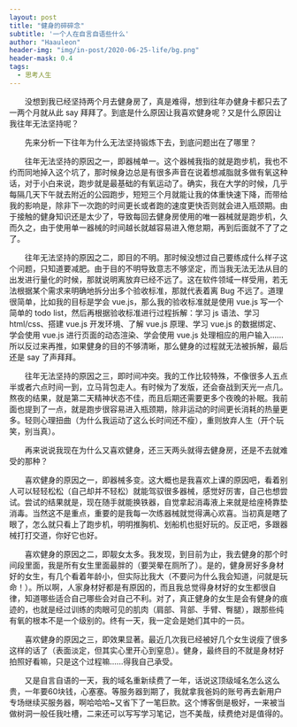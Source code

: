```yaml
---
layout: post
title: "健身的碎碎念"
subtitle: '一个人在自言自语些什么'
author: "Haauleon"
header-img: "img/in-post/2020-06-25-life/bg.png"
header-mask: 0.4
tags:
  - 思考人生
---
```

     
&emsp;&emsp;没想到我已经坚持两个月去健身房了，真是难得，想到往年办健身卡都只去了一两个月就从此 say 拜拜了。到底是什么原因让我喜欢健身呢？又是什么原因让我往年无法坚持呢？           

&emsp;&emsp;先来分析一下往年为什么无法坚持锻炼下去，到底问题出在了哪里？       

&emsp;&emsp;往年无法坚持的原因之一，即器械单一。这个器械我指的就是跑步机，我也不约而同地掉入这个坑了，那时候身边总是有很多声音在说着想减脂就多做有氧这种话，对于小白来说，跑步就是最基础的有氧运动了。确实，我在大学的时候，几乎每隔几天下午就去附近的公园跑步，短短三个月就能让我的体重快速下降，而带给我的影响是，除非下一次跑的时间更长或者跑的速度更快否则就会进入瓶颈期。由于接触的健身知识还是太少了，导致每回去健身房使用的唯一器械就是跑步机，久而久之，由于使用单一器械的时间越长就越容易进入倦怠期，再到后面就不了了之了。           

&emsp;&emsp;往年无法坚持的原因之二，即目的不明。那时候没想过自己要练成什么样子这个问题，只知道要减肥。由于目的不明导致意志不够坚定，而当我无法无法从目的出发进行量化的时候，那就说明离放弃已经不远了。这在软件领域一样受用，若无法根据某个需求来明确地拆分出多个验收标准，那就代表着离 Bug 不远了。道理很简单，比如我的目标是学会 vue.js，那么我的验收标准就是使用 vue.js 写一个简单的 todo list，然后再根据验收标准进行过程拆解：学习 js 语法、学习 html/css、搭建 vue.js 开发环境、了解 vue.js 原理、学习 vue.js 的数据绑定、学会使用 vue.js 进行页面的动态渲染、学会使用 vue.js 处理相应的用户输入......所以反过来再推，如果健身的目的不够清晰，那么健身的过程就无法被拆解，最后还是 say 了声拜拜。              

&emsp;&emsp;往年无法坚持的原因之三，即时间冲突。我的工作比较特殊，不像很多人五点半或者六点时间一到，立马背包走人。有时候为了发版，还会奋战到天光一点几。熬夜的结果，就是第二天精神状态不佳，而且后期还需要更多个夜晚的补眠。我前面也提到了一点，就是跑步很容易进入瓶颈期，除非运动的时间更长消耗的热量更多。轻则心理扭曲（为什么我运动了这么长时间还不瘦），重则放弃人生（开个玩笑，别当真）。       

&emsp;&emsp;再来说说我现在为什么又喜欢健身，还三天两头就得去健身房，还是不去就难受的那种？       

&emsp;&emsp;喜欢健身的原因之一，即器械多变。这大概也是我喜欢上课的原因吧，看着别人可以轻轻松松（自己却并不轻松）就能驾驭很多器械，感觉好厉害，自己也想尝试。尝试的结果就是，现在随手就能换铁器，自觉拿起消毒液上来就是给座椅靠垫消毒。当然这不是重点，重要的是我每一次练器械就觉得满心欢喜。当初真是瞎了眼了，怎么就只看上了跑步机，明明推胸机、划船机也挺好玩的。反正吧，多跟器械打打交道，你好它也好。       

&emsp;&emsp;喜欢健身的原因之二，即靓女太多。我发现，到目前为止，我去健身的那个时间段里面，我是所有女生里面最胖的（要哭晕在厕所了）。是的，健身房好多身材好的女生，有几个看着年龄小，但实际比我大（不要问为什么我会知道，问就是玩命！）。所以啊，人家身材好都是有原因的，而且我总觉得身材好的女生都很自律，知道哪些适合自己哪些会对自己不利。对了，真正健身的女生是会有健身的痕迹的，也就是经过训练的肉眼可见的肌肉（肩部、背部、手臂、臀腿），跟那些纯有氧的根本不是一个级别的。终有一天，我一定会是她们其中的一员。                      

&emsp;&emsp;喜欢健身的原因之三，即效果显著。最近几次我已经被好几个女生说瘦了很多这样的话了（表面淡定，但其实心里开心到窒息）。健身，最终目的不就是身材好拍照好看嘛，只是这个过程嘛......得我自己承受。          

&emsp;&emsp;又是自言自语的一天，我的域名重新续费了一年，话说这顶级域名怎么这么贵，一年要60块钱，心塞塞。等服务器到期了，我就拿我爸妈的账号再去新用户专场继续买服务器，啊哈哈哈~又省下了一笔巨款。这个博客倒是极好，一来被当做树洞一般任我吐槽，二来还可以写写学习笔记，岂不美哉，续费绝对是值得的。